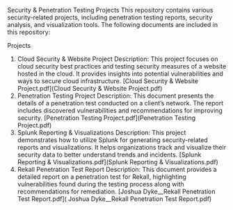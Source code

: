 Security & Penetration Testing Projects
This repository contains various security-related projects, including penetration testing reports, security analysis, and visualization tools. The following documents are included in this repository:

Projects
1. Cloud Security & Website Project
Description: This project focuses on cloud security best practices and testing security measures of a website hosted in the cloud. It provides insights into potential vulnerabilities and ways to secure cloud infrastructure.
[Cloud Security & Website Project.pdf](Cloud Security & Website Project.pdf)
2. Penetration Testing Project
Description: This document presents the details of a penetration test conducted on a client’s network. The report includes discovered vulnerabilities and recommendations for improving security.
[Penetration Testing Project.pdf](Penetration Testing Project.pdf)
3. Splunk Reporting & Visualizations
Description: This project demonstrates how to utilize Splunk for generating security-related reports and visualizations. It helps organizations track and visualize their security data to better understand trends and incidents.
[Splunk Reporting & Visualizations.pdf](Splunk Reporting & Visualizations.pdf)
4. Rekall Penetration Test Report
Description: This document provides a detailed report on a penetration test for Rekall, highlighting vulnerabilities found during the testing process along with recommendations for remediation.
[Joshua Dyke__Rekall Penetration Test Report.pdf]( Joshua Dyke__Rekall Penetration Test Report.pdf)

